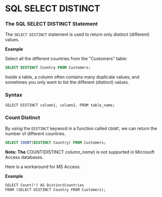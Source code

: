 # SQL SELECT DISTINCT

### The SQL SELECT DISTINCT Statement

The `SELECT DISTINCT` statement is used to return only distinct (different) values.

**Example**

Select all the different countries from the "Customers" table:

```sql
SELECT DISTINCT Country FROM Customers;
```

Inside a table, a column often contains many duplicate values; and sometimes you only want to list the different (distinct) values.

### Syntax

```sql
SELECT DISTINCT column1, column2, FROM table_name;
```

### Count Distinct

By using the `DISTINCT` keyword in a function called `COUNT`, we can return the number of different countries.

```sql
SELECT COUNT(DISTINCT Country) FROM Customers;
```

**Note: The** COUNT(DISTINCT *column_name*) is not supported in Microsoft Access databases.

Here is a workaround for MS Access:

**Example**

```sql
SELECT Count(*) AS DistinctCountries
FROM (SELECT DISTINCT Country FROM Customers);
```

